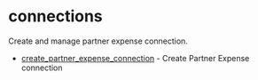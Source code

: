 # connections

Create and manage partner expense connection.


* [create_partner_expense_connection](createpartnerexpenseconnection.md) - Create Partner Expense connection